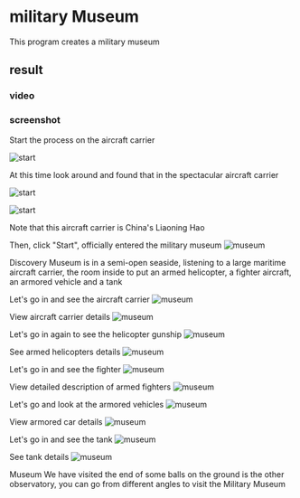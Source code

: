 # military Museum

This program creates a military museum

## result

### video

### screenshot

Start the process on the aircraft carrier

![start](images/start1.jpg)

At this time look around and found that in the spectacular aircraft carrier

![start](images/start2.jpg)

![start](images/start3.jpg)

Note that this aircraft carrier is China's Liaoning Hao

Then, click "Start", officially entered the military museum
![museum](images/museum1.jpg)

Discovery Museum is in a semi-open seaside, listening to a large maritime aircraft carrier, the room inside to put an armed helicopter, a fighter aircraft, an armored vehicle and a tank

Let's go in and see the aircraft carrier
![museum](images/museum2.jpg)

View aircraft carrier details
![museum](images/museum3.jpg)

Let's go in again to see the helicopter gunship
![museum](images/museum4.jpg)

See armed helicopters details
![museum](images/museum5.jpg)

Let's go in and see the fighter
![museum](images/museum6.jpg)

View detailed description of armed fighters
![museum](images/museum7.jpg)

Let's go and look at the armored vehicles
![museum](images/museum8.jpg)

View armored car details
![museum](images/museum9.jpg)

Let's go in and see the tank
![museum](images/museum10.jpg)

See tank details
![museum](images/museum11.jpg)

Museum We have visited the end of some balls on the ground is the other observatory, you can go from different angles to visit the Military Museum